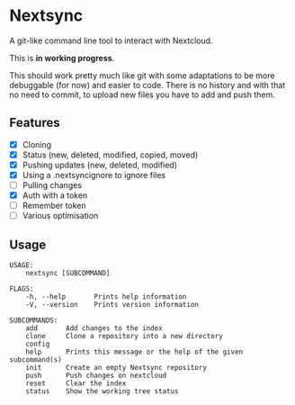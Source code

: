 # Nextsync

A git-like command line tool to interact with Nextcloud.

This is **in working progress**.

This should work pretty much like git with some adaptations to be more debuggable (for now) and easier to code. There is no history and with that no need to commit, to upload new files you have to add and push them.

## Features

- [x] Cloning
- [x] Status (new, deleted, modified, copied, moved)
- [x] Pushing updates (new, deleted, modified)
- [x] Using a .nextsyncignore to ignore files
- [ ] Pulling changes
- [x] Auth with a token
- [ ] Remember token
- [ ] Various optimisation

## Usage

```
USAGE:
    nextsync [SUBCOMMAND]

FLAGS:
    -h, --help       Prints help information
    -V, --version    Prints version information

SUBCOMMANDS:
    add       Add changes to the index
    clone     Clone a repository into a new directory
    config
    help      Prints this message or the help of the given subcommand(s)
    init      Create an empty Nextsync repository
    push      Push changes on nextcloud
    reset     Clear the index
    status    Show the working tree status
```
